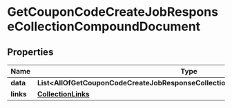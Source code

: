 # GetCouponCodeCreateJobResponseCollectionCompoundDocument

## Properties
Name | Type | Description | Notes
------------ | ------------- | ------------- | -------------
**data** | **List&lt;AllOfGetCouponCodeCreateJobResponseCollectionCompoundDocumentDataItems&gt;** |  | 
**links** | [**CollectionLinks**](CollectionLinks.md) |  |  [optional]
